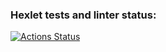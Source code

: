 ### Hexlet tests and linter status:
[![Actions Status](https://github.com/ivasha89/php-phpunit-testing-project-75/actions/workflows/hexlet-check.yml/badge.svg)](https://github.com/ivasha89/php-phpunit-testing-project-75/actions)